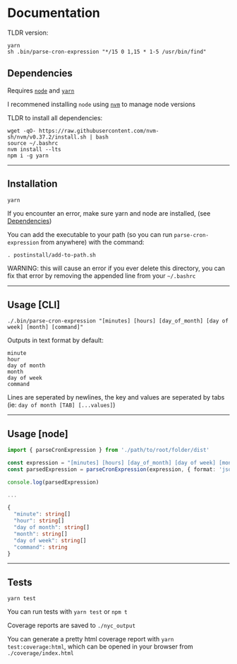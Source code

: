# Documentation

TLDR version:

```
yarn
sh .bin/parse-cron-expression "*/15 0 1,15 * 1-5 /usr/bin/find"
```

## Dependencies

Requires [`node`](https://nodejs.org/en/) and [`yarn`](https://www.npmjs.com/package/yarn)

I recommened installing `node` using [`nvm`](https://github.com/nvm-sh/nvm) to manage node versions

TLDR to install all dependencies:

```
wget -qO- https://raw.githubusercontent.com/nvm-sh/nvm/v0.37.2/install.sh | bash
source ~/.bashrc
nvm install --lts
npm i -g yarn
```

---

## Installation

```sh
yarn
```

If you encounter an error, make sure yarn and node are installed, (see [Dependencies](##Dependencies))

You can add the executable to your path (so you can run `parse-cron-expression` from anywhere) with the command:
```
. postinstall/add-to-path.sh
```
WARNING: this will cause an error if you ever delete this directory, you can fix that error by removing the appended line from your `~/.bashrc`

---

## Usage [CLI]

```
./.bin/parse-cron-expression "[minutes] [hours] [day_of_month] [day of week] [month] [command]"
```

Outputs in text format by default:
```
minute
hour
day of month
month
day of week
command
```
Lines are seperated by newlines, the key and values are seperated by tabs (ie: `day of month [TAB] [...values]`)

---

## Usage [node]

```ts
import { parseCronExpression } from './path/to/root/folder/dist'

const expression = "[minutes] [hours] [day_of_month] [day of week] [month] [command]"
const parsedExpression = parseCronExpression(expression, { format: 'json' })

console.log(parsedExpression)

...

{
  "minute": string[]
  "hour": string[]
  "day of month": string[]
  "month": string[]
  "day of week": string[]
  "command": string
}
```

---

## Tests

```
yarn test
```

You can run tests with `yarn test` or `npm t`

Coverage reports are saved to `./nyc_output`

You can generate a pretty html coverage report with `yarn test:coverage:html`, which can be opened in your browser from `./coverage/index.html` 
